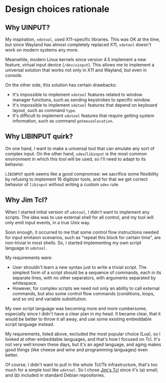 # Design choices rationale

## Why UINPUT?

My inspiration, `xdotool`, used X11-specific libraries. This was OK at
the time, but since Wayland has almost completely replaced X11, `xdotool`
doesn't work on modern systems any more.

Meanwhile, modern Linux kernels since version 4.5 implement a new feature,
virtual input device (`/dev/uinput`). This allows me to implement a
universal solution that works not only in X11 and Wayland, but even in
console.

On the other side, this solution has certain drawbacks:

- It's impossible to implement `xdotool` features related to window
  manager functions, such as sending keystrokes to specific window.
- It's impossible to implement `xdotool` features that depend on
  keyboard layout, such as command `type`.
- It's difficult to implement `xdotool` features that require getting
  system information, such as command `getmouselocation`.

## Why LIBINPUT quirk?

On one hand, I want to make a universal tool that can emulate any sort
of complex input. On the other hand, `udev`/`libinput` is the most common
environment in which this tool will be used, so I'll need to adapt to
its behavior.

`LIBINPUT` quirk seems like a good compromise: we sacrifice some flexibility
by refusing to implement 16 digitizer tools, and for that we get correct
behavior of `libinput` without writing a custom `udev` rule.

## Why Jim Tcl?

When I started initial version of `udotool`, I didn't want to implement
any scripts. The idea was to use external shell for all control, and my
tool will only emit input events, in a true Unix way.

Soon enough, it occurred to me that some control flow instructions needed
for input emitaion scenarios, such as "repeat this block for certain time",
are non-trivial in most shells. So, I started implementing my own script
language in `udotool`.

My requirements were:

- User shouldn't learn a new syntax just to write a trivial script.
  The simplest form of a script should be a sequence of commands, each
  in its separate lines, with no other separators, with arguments separated
  by whitespace.
- However, for complex scripts we need not only an ability to call external
  commands, but also some control flow commands (conditions, loops, and
  so on) and variable substitution.

My own script language was becoming more and more cumbersome, especially
since I didn't have a clear plan in my head. It became clear, that it would
be better to throw it all away, and use some existing embeddable script
language instead.

My requirements, listed above, excluded the most popular choice (Lua), so
I looked at other embeddable languages, and that's how I focused on Tcl.
It's not very well known these days, but it's an aged language, and aging
makes good things (like cheese and wine and programming languages) even
better.

Of course, I didn't want to pull in the whole Tcl/Tk infrastructure,
that's too much for a simple tool like `udotool`. So I chose
[Jim's Tcl](https://jim.tcl.tk/) since it's (a) small; and (b) included
in standard Debian repositories.
